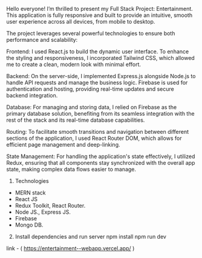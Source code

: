 Hello everyone! I’m thrilled to present my Full Stack Project: Entertainment. This application is fully responsive and built to provide an intuitive, smooth user experience across all devices, from mobile to desktop.

The project leverages several powerful technologies to ensure both performance and scalability:

Frontend: I used React.js to build the dynamic user interface. To enhance the styling and responsiveness, I incorporated Tailwind CSS, which allowed me to create a clean, modern look with minimal effort.

Backend: On the server-side, I implemented Express.js alongside Node.js to handle API requests and manage the business logic. Firebase is used for authentication and hosting, providing real-time updates and secure backend integration.

Database: For managing and storing data, I relied on Firebase as the primary database solution, benefiting from its seamless integration with the rest of the stack and its real-time database capabilities.

Routing: To facilitate smooth transitions and navigation between different sections of the application, I used React Router DOM, which allows for efficient page management and deep-linking.

State Management: For handling the application's state effectively, I utilized Redux, ensuring that all components stay synchronized with the overall app state, making complex data flows easier to manage.

1. Technologies
* MERN stack
* React JS
* Redux Toolkit, React Router.
* Node JS., Express JS.
* Firebase
* Mongo DB.
	

2. Install dependencies and run server
 npm install
 npm run dev


link - ( https://entertainment--webapp.vercel.app/ ) 

